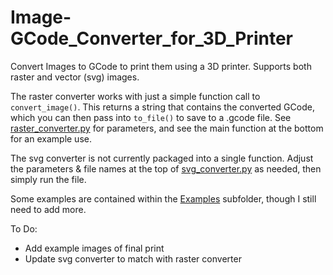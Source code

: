 # Image-GCode_Converter_for_3D_Printer
Convert Images to GCode to print them using a 3D printer. Supports both raster and vector (svg) images.

The raster converter works with just a simple function call to `convert_image()`. This returns a string that contains the converted GCode, which you can then pass into `to_file()` to save to a .gcode file. See [raster_converter.py](theShield-Z/Image-GCode_Converter_for_3D_Printer/raster_converter.py) for parameters, and see the main function at the bottom for an example use.

The svg converter is not currently packaged into a single function. Adjust the parameters & file names at the top of [svg_converter.py](theShield-Z/Image-GCode_Converter_for_3D_Printer/svg_converter.py) as needed, then simply run the file.

Some examples are contained within the [Examples](theShield-Z/Image-GCode_Converter_for_3D_Printer/Examples) subfolder, though I still need to add more.

To Do:
- Add example images of final print
- Update svg converter to match with raster converter
